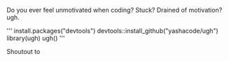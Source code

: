 Do you ever feel unmotivated when coding? Stuck? Drained of motivation? ugh.

'''
install.packages("devtools") 
devtools::install_github("yashacode/ugh")
library(ugh)
ugh()
'''

Shoutout to 
